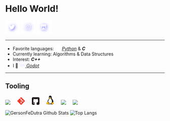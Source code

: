 # Hello World!

[<img src="assets/icons/FontAwesome/twitter.png" width="46pt" />](https://twitter.com/GersonFeDutra)
[<img src="assets/icons/FontAwesome/instagram.png" width="46pt" />](https://www.instagram.com/gerson_linky/)
[<img src="assets/icons/FontAwesome/itch-io.png" width="46pt" />](https://liinky.itch.io/) 
<!-- [<img src="assets/icons/FontAwesome/gamepad.png" width="46pt" />](https://github.com/Misignu) -->

---

- Favorite languages: <img src="assets/icons/FontAwesome/python.svg" width=18pt /> [_Python_](https://www.python.org/) & _**C**_
- Currently learning: Algorithms & Data Structures
- Interest: _**C++**_
- I 💙 [<img src="assets/icons/Godot/godot.svg" width=18pt> *Godot*](https://godotengine.org/)

---
## Tooling

<img src="https://upload.wikimedia.org/wikipedia/commons/9/9a/Visual_Studio_Code_1.35_icon.svg" width=24pt> <!-- &emsp; --> <!-- <img src="https://raw.githubusercontent.com/edent/SuperTinyIcons/master/images/svg/html5.svg" width=24pt> --> <!-- &emsp; --> <!-- <img src="https://raw.githubusercontent.com/edent/SuperTinyIcons/master/images/svg/css3.svg" width=24pt> --> <!-- &emsp; --> <!-- <img src="https://raw.githubusercontent.com/edent/SuperTinyIcons/master/images/svg/javascript.svg" width=24pt> --> &emsp; <img src="assets/icons/Git/git.svg" width=24pt> &emsp; <img src="https://raw.githubusercontent.com/edent/SuperTinyIcons/master/images/svg/github.svg" width=24pt/> &emsp; <img src="https://raw.githubusercontent.com/garrett/Tux/main/tux.svg" width=24pt/> &emsp; <img src="https://raw.githubusercontent.com/odb/official-bash-logo/master/assets/Logos/Icons/SVG/16x16.svg" width=24pt/> &emsp; <!-- <img src="https://raw.githubusercontent.com/simple-icons/simple-icons/develop/icons/vim.svg" width=24pt/> --> <!-- &emsp; --> <img src="https://www.vim.org/images/vim_small.gif" width=24pt/>

<img alt="GersonFeDutra Github Stats" src="https://github-readme-stats.vercel.app/api?username=GersonFeDutra&show_icons=true&hide_border=true&theme=synthwave&hide=stars,prs,issues,contribs"> ![Top Langs](https://github-readme-stats.vercel.app/api/top-langs/?username=GersonFeDutra&layout=compact&theme=synthwave&hide_border=true)
